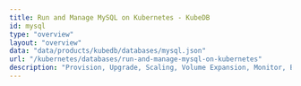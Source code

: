 ```yaml
---
title: Run and Manage MySQL on Kubernetes - KubeDB
id: mysql
type: "overview"
layout: "overview"
data: "data/products/kubedb/databases/mysql.json"
url: "/kubernetes/databases/run-and-manage-mysql-on-kubernetes"
description: "Provision, Upgrade, Scaling, Volume Expansion, Monitor, Backup & Restore, Security for MySQL Databases in Kubernetes on any Public & Private Cloud"
---
```

